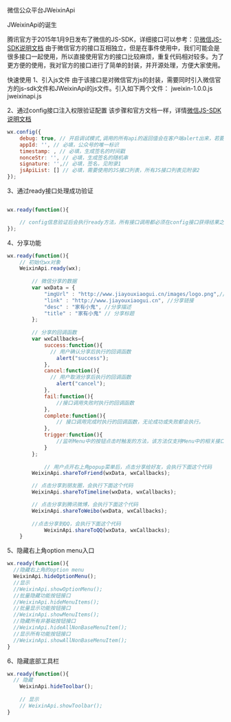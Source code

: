微信公众平台JWeixinApi

JWeixinApi的诞生

腾讯官方于2015年1月9日发布了微信的JS-SDK，详细接口可以参考：见[微信JS-SDK说明文档](http://mp.weixin.qq.com/wiki/7/aaa137b55fb2e0456bf8dd9148dd613f.html)
由于微信官方的接口互相独立，但是在事件使用中，我们可能会是很多接口一起使用，所以直接使用官方的接口比较麻烦，重复代码相对较多。为了更方便的使用，我对官方的接口进行了简单的封装，并开源处理，方便大家使用。


快速使用
1、引入js文件
由于该接口是对微信官方js的封装，需要同时引入微信官方的js-sdk文件和JWeixinApi的js文件。引入如下两个文件：
jweixin-1.0.0.js
jweixinapi.js

2、通过config接口注入权限验证配置
该步骤和官方文档一样，详情[微信JS-SDK说明文档](http://mp.weixin.qq.com/wiki/7/aaa137b55fb2e0456bf8dd9148dd613f.html#.E6.AD.A5.E9.AA.A4.E4.BA.8C.EF.BC.9A.E9.80.9A.E8.BF.87config.E6.8E.A5.E5.8F.A3.E6.B3.A8.E5.85.A5.E6.9D.83.E9.99.90.E9.AA.8C.E8.AF.81.E9.85.8D.E7.BD.AE)
```javascript
wx.config({
    debug: true, // 开启调试模式,调用的所有api的返回值会在客户端alert出来，若要查看传入的参数，可以在pc端打开，参数信息会通过log打出，仅在pc端时才会打印。
    appId: '', // 必填，公众号的唯一标识
    timestamp: , // 必填，生成签名的时间戳
    nonceStr: '', // 必填，生成签名的随机串
    signature: '',// 必填，签名，见附录1
    jsApiList: [] // 必填，需要使用的JS接口列表，所有JS接口列表见附录2
});

```
3、通过ready接口处理成功验证
```javascript

wx.ready(function(){

    // config信息验证后会执行ready方法，所有接口调用都必须在config接口获得结果之后，config是一个客户端的异步操作，所以如果需要在页面加载时就调用相关接口，则须把相关接口放在ready函数中调用来确保正确执行。对于用户触发时才调用的接口，则可以直接调用，不需要放在ready函数中。
});
```

4、分享功能
```javascript
wx.ready(function(){
    // 初始化wx对象
    WeixinApi.ready(wx);
	
		// 微信分享的数据
        var wxData = {
            "imgUrl" : "http://www.jiayouxiaogui.cn/images/logo.png",// 分享图标
            "link" : "http://www.jiayouxiaogui.cn", //分享链接
            "desc" : "家有小鬼", //分享描述
            "title" : "家有小鬼" // 分享标题
        };
        
        // 分享的回调函数
        var wxCallbacks={
        	success:function(){
        	  // 用户确认分享后执行的回调函数
        		alert("success");
        	},
        	cancel:function(){
        	  // 用户取消分享后执行的回调函数
        		alert("cancel");
        	},
  		    fail:function(){
  		    	//接口调用失败时执行的回调函数
  		    },
  		    complete:function(){
  		    	// 接口调用完成时执行的回调函数，无论成功或失败都会执行。
  		    },
  		    trigger:function(){
  		    	//监听Menu中的按钮点击时触发的方法，该方法仅支持Menu中的相关接口。 
  		    }
        };
	
		    // 用户点开右上角popup菜单后，点击分享给好友，会执行下面这个代码
        WeixinApi.shareToFriend(wxData, wxCallbacks);

        // 点击分享到朋友圈，会执行下面这个代码
        WeixinApi.shareToTimeline(wxData, wxCallbacks);

        // 点击分享到腾讯微博，会执行下面这个代码
        WeixinApi.shareToWeibo(wxData, wxCallbacks);
        
        //点击分享到QQ，会执行下面这个代码
		    WeixinApi.shareToQQ(wxData, wxCallbacks);
	}
```
5、隐藏右上角option menu入口
```javascript
wx.ready(function(){
  //隐藏右上角的option menu
  WeixinApi.hideOptionMenu();
  //显示
  //WeixinApi.showOptionMenu();
  //批量隐藏功能按钮接口
  //WeixinApi.hideMenuItems();
  //批量显示功能按钮接口
  //WeixinApi.showMenuItems();
  //隐藏所有非基础按钮接口
  //WeixinApi.hideAllNonBaseMenuItem();
  //显示所有功能按钮接口
  //WeixinApi.showAllNonBaseMenuItem();
}
```

6、隐藏底部工具栏

```javascript
wx.ready(function(){
  // 隐藏
	WeixinApi.hideToolbar();
	
	// 显示
	// WeixinApi.showToolbar();
}
```

